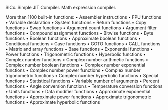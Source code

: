 SICx. Simple JIT Compiler.
Math expression compiler.

More than 1100 built-in functions:
• Assembler instructions
• FPU functions
• Variable declaration
• System functions
• Return functions
• Copy functions
• Swap functions
• Argument count functions
• Argument filter functions
• Compound assignment functions
• Bitwise functions
• Byte functions
• Boolean functions
• Approximate boolean functions
• Conditional functions
• Case functions
• GOTO functions
• CALL functions
• Matrix and array functions
• Base functions
• Exponential functions
• Power functions
• Trigonometric functions
• Hyperbolic functions
• Complex number functions
• Complex number arithmetic functions
• Complex number boolean functions
• Complex number exponential functions
• Complex number power functions
• Complex number trigonometric functions
• Complex number hyperbolic functions
• Special functions
• Statistical functions
• Variable number of arguments
• Percent functions
• Angle conversion functions
• Temperature conversion functions
• Units functions
• Data modifier functions
• Approximate exponential functions
• Approximate power functions
• Approximate trigonometric functions
• Approximate hyperbolic functions
